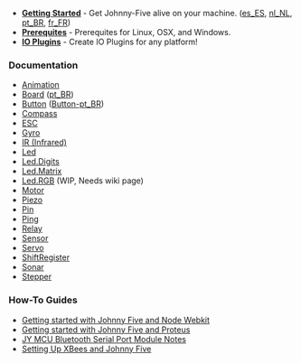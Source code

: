 - **[Getting Started](https://github.com/rwldrn/johnny-five/wiki/Getting-Started)** - Get Johnny-Five alive on your machine. ([es_ES][], [nl_NL][], [pt_BR][], [fr_FR][])
- **[Prerequites](https://github.com/rwaldron/johnny-five/wiki/Prerequites)** - Prerequites for Linux, OSX, and Windows.
- **[IO Plugins](https://github.com/rwaldron/johnny-five/wiki/IO-Plugins)** - Create IO Plugins for any platform!

[es_ES]: https://github.com/rwaldron/johnny-five/wiki/Getting-Started-es_ES
[nl_NL]: https://github.com/rwaldron/johnny-five/wiki/Getting-Started-nl_NL
[pt_BR]: https://github.com/rwaldron/johnny-five/wiki/Getting-Started-pt_BR
[fr_FR]: https://github.com/rwaldron/johnny-five/wiki/Getting-Started-fr_FR

### Documentation 
- [Animation](https://github.com/rwldrn/johnny-five/wiki/Animation)
- [Board](https://github.com/rwldrn/johnny-five/wiki/Board) ([pt_BR][])
- [Button](https://github.com/rwaldron/johnny-five/wiki/Button) ([Button-pt_BR][])
- [Compass](https://github.com/rwaldron/johnny-five/wiki/Compass)
- [ESC](https://github.com/rwaldron/johnny-five/wiki/ESC)
- [Gyro](https://github.com/rwaldron/johnny-five/wiki/Gyro)
- [IR (Infrared)](https://github.com/rwldrn/johnny-five/wiki/Infrared)
- [Led](https://github.com/rwldrn/johnny-five/wiki/Led)
- [Led.Digits](https://github.com/rwaldron/johnny-five/wiki/Led.Digits)
- [Led.Matrix](https://github.com/rwaldron/johnny-five/wiki/Led.Matrix)
- [Led.RGB](https://github.com/rwaldron/johnny-five/blob/master/docs/led-rgb.md) (WIP, Needs wiki page)
- [Motor](https://github.com/rwldrn/johnny-five/wiki/Motor)
- [Piezo](https://github.com/rwaldron/johnny-five/wiki/Piezo)
- [Pin](https://github.com/rwldrn/johnny-five/wiki/Pin)
- [Ping](https://github.com/rwldrn/johnny-five/wiki/Ping)
- [Relay](https://github.com/rwaldron/johnny-five/wiki/Relay)
- [Sensor](https://github.com/rwldrn/johnny-five/wiki/Sensor)
- [Servo](https://github.com/rwldrn/johnny-five/wiki/Servo)
- [ShiftRegister](https://github.com/rwaldron/johnny-five/wiki/ShiftRegister)
- [Sonar](https://github.com/rwldrn/johnny-five/wiki/Sonar)
- [Stepper](https://github.com/rwldrn/johnny-five/wiki/Stepper)

[pt_BR]: https://github.com/rwaldron/johnny-five/wiki/Board-pt_BR
[Button-pt_BR]: https://github.com/rwaldron/johnny-five/wiki/Button-pt_BR

### How-To Guides
- [Getting started with Johnny Five and Node Webkit](https://github.com/rwaldron/johnny-five/wiki/Getting-started-with-Johnny-Five-and-Node-Webkit)
- [Getting started with Johnny Five and Proteus](https://github.com/rwaldron/johnny-five/wiki/Getting-started-with-Johnny-Five-and-Proteus)
- [JY MCU Bluetooth Serial Port Module Notes](https://github.com/rwldrn/johnny-five/wiki/JY-MCU-Bluetooth-Serial-Port-Module-Notes)
- [Setting Up XBees and Johnny Five](https://github.com/rwaldron/johnny-five/wiki/Setting-Up-XBees-and-Johnny-Five)


